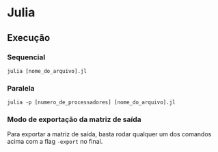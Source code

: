 # Julia

## Execução

### Sequencial
```
julia [nome_do_arquivo].jl
```

### Paralela
```
julia -p [numero_de_processadores] [nome_do_arquivo].jl
```

### Modo de exportação da matriz de saída

Para exportar a matriz de saída, basta rodar qualquer um dos comandos acima com a flag `-export` no final.
